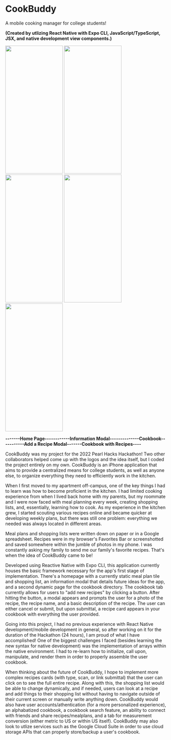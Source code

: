 # CookBuddy
A mobile cooking manager for college students! 

  **(Created by utlizing React Native with Expo CLI, JavaScript/TypeScript, JSX, and native development view components.)**
 
 <img style="height: 400px; width: 180px;" src="https://bit.ly/3LNmmRh">  <img style="height: 400px; width: 180px;" src="https://bit.ly/3JEX71H">  <img style="height: 400px; width: 180px;" src="https://bit.ly/3oXM7EX"> <img style="height: 400px; width: 180px;" src="https://bit.ly/36gj74D">  <img style="height: 400px; width: 180px;" src="https://bit.ly/3585cNA">
 
 **<p>-------Home Page------------Information Modal--------------Cookbook-----------Add a Recipe Modal-------Cookbook with Recipes----</p>**


  CookBuddy was my project for the 2022 Pearl Hacks Hackathon! Two other collaborators helped come up with the logos and the idea itself, but I coded the project entirely on my own. CookBuddy is an iPhone application that aims to provide a centralized means for college students, as well as anyone else, to organize everything they need to efficiently work in the kitchen.

  When I first moved to my apartment off-campus, one of the key things I had to learn was how to become proficient in the kitchen. I had limited cooking experience from when I lived back home with my parents, but my roommate and I were now faced with meal planning every week, creating shopping lists, and, essentially, learning how to cook. As my experience in the kitchen grew, I started scouting various recipes online and became quicker at developing weekly plans, but there was still one problem: everything we needed was always located in different areas. 

  Meal plans and shopping lists were written down on paper or in a Google spreadsheet. Recipes were in my browser's Favorites Bar or screenshotted and saved somewhere within the jumble of photos in my phone. I was constantly asking my family to send me our family's favorite recipes. That's when the idea of CookBuddy came to be!

  Developed using Reactive Native with Expo CLI, this application currently houses the basic framework necessary for the app's first stage of implementation. There's a homepage with a currently static meal plan tile and shopping list, an information modal that details future ideas for the app, and a second dynamic page for the cookbook directory. The cookbook tab currently allows for users to "add new recipes" by clicking a button. After hitting the button, a modal appears and prompts the user for a photo of the recipe, the recipe name, and a basic description of the recipe. The user can either cancel or submit, but upon submittal, a recipe card appears in your cookbook with everything the user provided. 

  Going into this project, I had no previous experience with React Native development/mobile development in general, so after working on it for the duration of the Hackathon (24 hours), I am proud of what I have accomplished! One of the biggest challenges I faced (besides learning the new syntax for native development) was the implementation of arrays within the native environment. I had to re-learn how to initialize, call upon, manipulate, and render them in order to properly assemble the user cookbook.

  When thinking about the future of CookBuddy, I hope to implement more complex recipes cards (with type, scan, or link submittal) that the user can click on to see the full entire recipe. Along with this, the shopping list would be able to change dynamically, and if needed, users can look at a recipe and add things to their shopping list without having to navigate outside of their current screen or manually write anything down. CookBuddy would also have user accounts/athentication (for a more personalized experience), an alphabatized cookbook, a cookbook search feature, an ability to connect with friends and share recipes/mealplans, and a tab for measurement conversion (either metric to US or within US itself). CookBuddy may also look to utlize services such as the Google Cloud Suite in order to use cloud storage APIs that can properly store/backup a user's cookbook.
  
